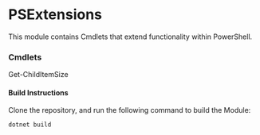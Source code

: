# PSExtensions

This module contains Cmdlets that extend functionality within PowerShell.

### Cmdlets
Get-ChildItemSize


#### Build Instructions

Clone the repository, and run the following command to build the Module:
```
dotnet build
```

